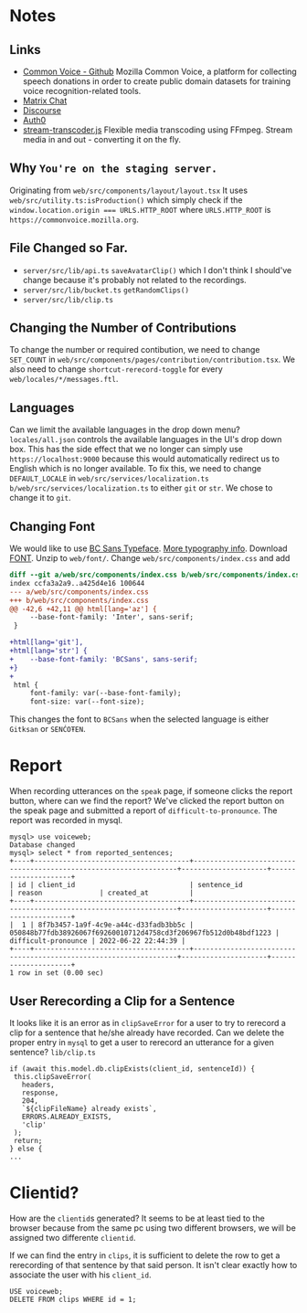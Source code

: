 # Notes

## Links
* [Common Voice - Github](https://github.com/common-voice/common-voice) Mozilla Common Voice, a platform for collecting speech donations in order to create public domain datasets for training voice recognition-related tools.
* [Matrix Chat](https://chat.mozilla.org/#/room/#common-voice:mozilla.org)
* [Discourse](https://discourse.mozilla.org/c/voice/239)
* [Auth0](https://auth0.com/)
* [stream-transcoder.js](https://www.npmjs.com/package/stream-transcoder) Flexible media transcoding using FFmpeg. Stream media in and out - converting it on the fly.


## Why `You're on the staging server.`
Originating from `web/src/components/layout/layout.tsx`
It uses `web/src/utility.ts:isProduction()` which simply check if the `window.location.origin === URLS.HTTP_ROOT` where `URLS.HTTP_ROOT` is `https://commonvoice.mozilla.org`.


## File Changed so Far.
* `server/src/lib/api.ts` `saveAvatarClip()` which I don't think I should've change because it's probably not related to the recordings.
* `server/src/lib/bucket.ts` `getRandomClips()`
* `server/src/lib/clip.ts`


## Changing the Number of Contributions
To change the number or required contibution, we need to change `SET_COUNT` in `web/src/components/pages/contribution/contribution.tsx`.
We also need to change `shortcut-rerecord-toggle` for every `web/locales/*/messages.ftl`.


## Languages
Can we limit the available languages in the drop down menu?
`locales/all.json` controls the available languages in the UI's drop down box.
This has the side effect that we no longer can simply use `https://localhost:9000` because this would automatically redirect us to English which is no longer available.
To fix this, we need to change `DEFAULT_LOCALE` in `web/src/services/localization.ts b/web/src/services/localization.ts` to either `git` or `str`.
We chose to change it to `git`.


## Changing Font
We would like to use [BC Sans Typeface](https://www2.gov.bc.ca/gov/content/governments/services-for-government/policies-procedures/bc-visual-identity/bc-sans).
[More typography info](https://developer.gov.bc.ca/Design-System/Typography).
Download [FONT](https://www2.gov.bc.ca/assets/gov/british-columbians-our-governments/services-policies-for-government/policies-procedures-standards/web-content-development-guides/corporate-identity-assets/visid-files/bc-sans-font-woff.zip?forcedownload=true).
Unzip to `web/font/`.
Change `web/src/components/index.css` and add
```patch
diff --git a/web/src/components/index.css b/web/src/components/index.css
index ccfa3a2a9..a425d4e16 100644
--- a/web/src/components/index.css
+++ b/web/src/components/index.css
@@ -42,6 +42,11 @@ html[lang='az'] {
     --base-font-family: 'Inter', sans-serif;
 }

+html[lang='git'],
+html[lang='str'] {
+    --base-font-family: 'BCSans', sans-serif;
+}
+
 html {
     font-family: var(--base-font-family);
     font-size: var(--font-size);
```
This changes the font to `BCSans` when the selected language is either `Gitksan` or `SENĆOŦEN`.


# Report
When recording utterances on the `speak` page, if someone clicks the report button, where can we find the report?
We've clicked the report button on the speak page and submitted a report of `difficult-to-pronounce`.
The report was recorded in mysql.

```mysql
mysql> use voiceweb;
Database changed
mysql> select * from reported_sentences;
+----+--------------------------------------+------------------------------------------------------------------+---------------------+---------------------+
| id | client_id                            | sentence_id                                                      | reason              | created_at          |
+----+--------------------------------------+------------------------------------------------------------------+---------------------+---------------------+
|  1 | 8f7b3457-1a9f-4c9e-a44c-d33fadb3bb5c | 050848b77fdb38926067f69260010712d4758cd3f206967fb512d0b48bdf1223 | difficult-pronounce | 2022-06-22 22:44:39 |
+----+--------------------------------------+------------------------------------------------------------------+---------------------+---------------------+
1 row in set (0.00 sec)
```


## User Rerecording a Clip for a Sentence
It looks like it is an error as in `clipSaveError` for a user to try to rerecord a clip for a sentence that he/she already have recorded.
Can we delete the proper entry in `mysql` to get a user to rerecord an utterance for a given sentence?
`lib/clip.ts`
```tsx
if (await this.model.db.clipExists(client_id, sentenceId)) {
 this.clipSaveError(
   headers,
   response,
   204,
   `${clipFileName} already exists`,
   ERRORS.ALREADY_EXISTS,
   'clip'
 );
 return;
} else {
...
```


# Clientid?
How are the `clientid`s generated?
It seems to be at least tied to the browser because from the same pc using two different browsers, we will be assigned two differente `clientid`.

If we can find the entry in `clips`, it is sufficient to delete the row to get a rerecording of that sentence by that said person.
It isn't clear exactly how to associate the user with his `client_id`.
```mysql
USE voiceweb;
DELETE FROM clips WHERE id = 1;
```

